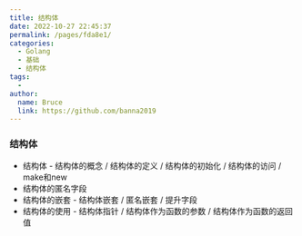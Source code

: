 ```yaml
---
title: 结构体
date: 2022-10-27 22:45:37
permalink: /pages/fda8e1/
categories:
  - Golang
  - 基础
  - 结构体
tags:
  - 
author: 
  name: Bruce
  link: https://github.com/banna2019
---
```



### 结构体

- 结构体 - 结构体的概念 / 结构体的定义 / 结构体的初始化 / 结构体的访问 / make和new
- 结构体的匿名字段
- 结构体的嵌套 - 结构体嵌套 / 匿名嵌套 / 提升字段
- 结构体的使用 - 结构体指针 / 结构体作为函数的参数 / 结构体作为函数的返回值

